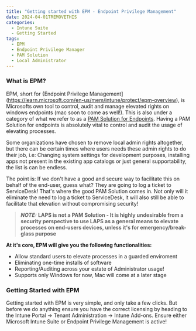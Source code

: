 ```yaml
---
title: "Getting started with EPM - Endpoint Privilege Management"
date: 2024-04-01TREMOVETHIS
categories:
  - Intune Suite
  - Getting Started
tags:
  - EPM
  - Endpoint Privilege Manager
  - PAM Solution
  - Local Administrator
---
```


### What is EPM?
EPM, short for {Endpoint Privilege Management](https://learn.microsoft.com/en-us/mem/intune/protect/epm-overview), is Microsofts own tool to control, audit and manage elevated rights on windows endpoints (mac soon to come as well!). This is also under a category of what we refer to as a [PAM Solution for Endpoints](https://www.microsoft.com/en/security/business/security-101/what-is-privileged-access-management-pam#:~:text=Privileged%20access%20management%20(PAM)%20is,privileged%20access%20to%20critical%20resources). Having a PAM Solution for endpoints is absolutely vital to control and audit the usage of elevating processes.

Some organizations have chosen to remove local admin rights altogether, but there can be certain times where users needs these admin rights to do their job, i.e: Changing system settings for development purposes, installing apps not present in the existing app catalogs or just general supportability, the list is can be endless. 

The point is: If we don't have a good and secure way to facilitate this on behalf of the end-user, guess what? They are going to log a ticket to ServiceDesk! That's where the good PAM Solution comes in. Not only will it eliminate the need to log a ticket to ServiceDesk, it will also still be able to facilitate that elevation without compromising security!

> **_NOTE:_** **LAPS is not a PAM Solution - It is highly undesirable from a security perspective to use LAPS as a general means to elevate processes on end-users devices, unless it's for emergency/break-glass purpose**


**At it's core, EPM will give you the following functionalities:**
- Allow standard users to elevate processes in a guarded enviroment
- Eliminating one-time installs of software
- Reporting/Auditing across your estate of Administrator usage!
- Supports only Windows for now, Mac will come at a later stage

### Getting Started with EPM
Getting started with EPM is very simple, and only take a few clicks. But before we do anything ensure you have the correct licensing by heading to the Intune Portal -> Tenant Administration -> Intune Add-ons. Ensure either Microsoft Intune Suite or Endpoint Privilege Management is active!


